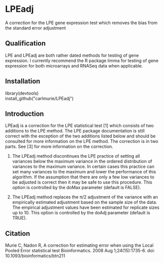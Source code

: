 # LPEadj
A correction for the LPE gene expression test which removes the bias from the standard error adjustment

## Qualification  
LPE and LPEadj are both rather dated methods for testing of gene expression. I currently recommend 
the R package limma for testing of gene expression for both microarrays and RNASeq data when applicable.

## Installation  
library(devtools)  
install_github("carlmurie/LPEadj")  

## Introduction  
  
LPEadj is a correction for the LPE statistical test [1] which consists of two additions to
the LPE method. The LPE package documentation is still correct with the exception of the
two additions listed below and should be consulted for more information on the LPE method.
The correction is in two parts. See [3] for more information on the correction.  

1. The LPEadj method discontinues the LPE practice of setting all variances below the
maximum variance in the ordered distribution of variances to the maximum variance.
In certain cases this practice can set many variances to the maximum and lower the
performance of this algorithm. If the assumption that there are only a few low variances
to be adjusted is correct then it may be safe to use this procedure. This option is
controlled by the doMax parameter (default is FALSE).  

2. The LPEadj method replaces the π/2 adjustment of the variance with an empirically
estimated adjustment based on the sample size of the data. The empirical adjustment
values have been estimated for replicate sizes up to 10. This option is controlled by
the doAdj parameter (default is TRUE).

## Citation  
Murie C, Nadon R, A correction for estimating error when using the Local Pooled Error
statistical test Bioinformatics. 2008 Aug 1;24(15):1735-6. doi: 10.1093/bioinformatics/btn211
